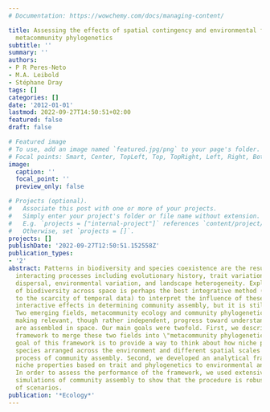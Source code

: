 ```yaml
---
# Documentation: https://wowchemy.com/docs/managing-content/

title: Assessing the effects of spatial contingency and environmental filtering on
  metacommunity phylogenetics
subtitle: ''
summary: ''
authors:
- P R Peres-Neto
- M.A. Leibold
- Stéphane Dray
tags: []
categories: []
date: '2012-01-01'
lastmod: 2022-09-27T14:50:51+02:00
featured: false
draft: false

# Featured image
# To use, add an image named `featured.jpg/png` to your page's folder.
# Focal points: Smart, Center, TopLeft, Top, TopRight, Left, Right, BottomLeft, Bottom, BottomRight.
image:
  caption: ''
  focal_point: ''
  preview_only: false

# Projects (optional).
#   Associate this post with one or more of your projects.
#   Simply enter your project's folder or file name without extension.
#   E.g. `projects = ["internal-project"]` references `content/project/deep-learning/index.md`.
#   Otherwise, set `projects = []`.
projects: []
publishDate: '2022-09-27T12:50:51.152558Z'
publication_types:
- '2'
abstract: Patterns in biodiversity and species coexistence are the result of multiple
  interacting processes including evolutionary history, trait variation, species interactions,
  dispersal, environmental variation, and landscape heterogeneity. Exploring patterns
  of biodiversity across space is perhaps the best integrative method (in contrast
  to the scarcity of temporal data) to interpret the influence of these multiple and
  interactive effects in determining community assembly, but it is still underdeveloped.
  Two emerging fields, metacommunity ecology and community phylogenetics, have been
  making relevant, though rather independent, progress toward understanding how communities
  are assembled in space. Our main goals were twofold. First, we described a heuristical
  framework to merge these two fields into \"metacommunity phylogenetics.\" The main
  goal of this framework is to provide a way to think about how niche properties of
  species arranged across the environment and different spatial scales influence the
  process of community assembly. Second, we developed an analytical framework to link
  niche properties based on trait and phylogenetics to environmental and spatial variation.
  In order to assess the performance of the framework, we used extensive computer
  simulations of community assembly to show that the procedure is robust under a variety
  of scenarios.
publication: '*Ecology*'
---
```

